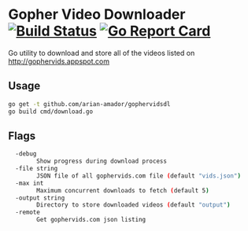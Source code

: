 # Gopher Video Downloader [![Build Status](https://api.travis-ci.org/arian-amador/gophervidsdl.svg)](https://travis-ci.org/arian-amador/gophervidsdl) [![Go Report Card](https://goreportcard.com/badge/github.com/arian-amador/gophervidsdl)](https://goreportcard.com/report/github.com/arian-amador/gophervidsdl)

Go utility to download and store all of the videos listed on http://gophervids.appspot.com

## Usage

```bash
go get -t github.com/arian-amador/gophervidsdl
go build cmd/download.go
```

## Flags

```bash
  -debug
        Show progress during download process
  -file string
        JSON file of all gophervids.com file (default "vids.json")
  -max int
        Maximum concurrent downloads to fetch (default 5)
  -output string
        Directory to store downloaded videos (default "output")
  -remote
        Get gophervids.com json listing
```

